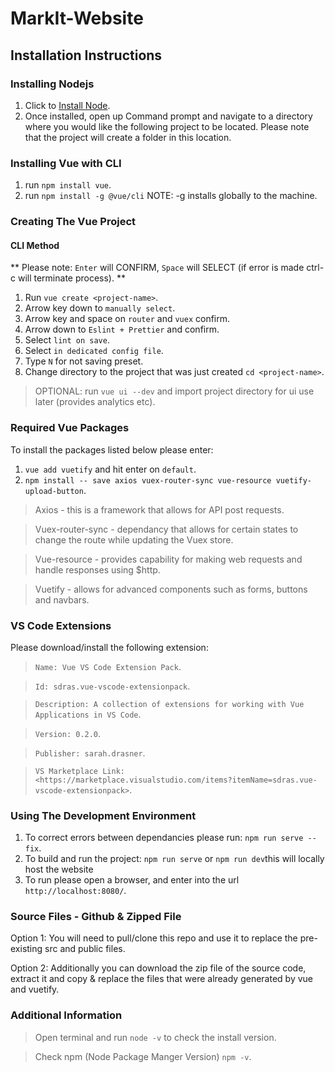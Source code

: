 # MarkIt-Website

<h2> Installation Instructions </h2>

<h3> Installing Nodejs </h3>

1. Click to [Install Node](https://nodejs.org/en/download/).
2. Once installed, open up Command prompt and navigate to a directory where you would like the following project to be located.           Please note that the project will create a folder in this location.

<h3> Installing Vue with CLI </h3>

1. run `npm install vue`.
2. run `npm install -g @vue/cli` NOTE: -g installs globally to the machine.

<h3> Creating The Vue Project </h3>

<h4> CLI Method </h4>

** Please note: `Enter` will CONFIRM, `Space` will SELECT (if error is made ctrl-c will terminate process). **

1. Run `vue create <project-name>`.
2. Arrow key down to `manually select`.
3. Arrow key and space on `router` and `vuex` confirm.
4. Arrow down to `Eslint + Prettier` and confirm.
5. Select `lint on save`.
6. Select `in dedicated config file`.
7. Type `N` for not saving preset.
8. Change directory to the project that was just created `cd <project-name>`.

> OPTIONAL: run `vue ui --dev` and import project directory for ui use later (provides analytics etc).

<h3> Required Vue Packages </h3>

To install the packages listed below please enter: 
1. `vue add vuetify` and hit enter on `default`.
2. `npm install -- save axios vuex-router-sync vue-resource vuetify-upload-button`.

> Axios - this is a framework that allows for API post requests.

> Vuex-router-sync - dependancy that allows for certain states to change the route while updating the Vuex store. 

> Vue-resource - provides capability for making web requests and handle responses using \$http.

> Vuetify - allows for advanced components such as forms, buttons and navbars.

<h3> VS Code Extensions </h3>

Please download/install the following extension:

> `Name: Vue VS Code Extension Pack`.

> `Id: sdras.vue-vscode-extensionpack`.

> `Description: A collection of extensions for working with Vue Applications in VS Code`.

> `Version: 0.2.0`.

> `Publisher: sarah.drasner`.

> `VS Marketplace Link: <https://marketplace.visualstudio.com/items?itemName=sdras.vue-vscode-extensionpack>`.

<h3> Using The Development Environment</h3>

1. To correct errors between dependancies please run: `npm run serve --fix`.
2. To build and run the project: `npm run serve` or `npm run dev`this will locally host the website 
3. To run please open a browser, and enter into the url `http://localhost:8080/`. 
  
<h3> Source Files - Github & Zipped File </h3>

Option 1: You will need to pull/clone this repo and use it to replace the pre-existing src and public files.

Option 2: Additionally you can download the zip file of the source code, extract it and copy & replace the files that were already generated by vue and vuetify.

<h3> Additional Information </h3>

> Open terminal and run `node -v` to check the install version.

> Check npm (Node Package Manger Version) `npm -v`.
